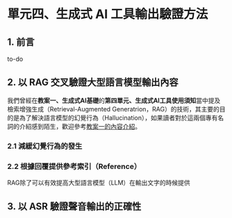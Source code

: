# 單元四、生成式 AI 工具輸出驗證方法

## 1. 前言
to-do

## 2. 以 RAG 交叉驗證大型語言模型輸出內容
我們曾經在**教案一、生成式AI基礎**的**第四單元、生成式AI工具使用須知**當中提及檢索增強生成（Retrieval-Augmented Generatrion，RAG）的技術，其主要的目的是為了解決語言模型的幻覺行為（Hallucination），如果讀者對於這兩個專有名詞的介紹感到陌生，歡迎參考[教案一的內容介紹](https://github.com/AI-FREE-Team/Generative-AI-Industrial-Case-Study/tree/main/%E6%95%99%E6%A1%881%EF%BC%9A%E7%94%9F%E6%88%90%E5%BC%8F%20AI%20%E5%9F%BA%E7%A4%8E/%E5%96%AE%E5%85%833%EF%BC%9A%E7%94%9F%E6%88%90%E5%BC%8F%20AI%20%E5%B7%A5%E5%85%B7%E4%BD%BF%E7%94%A8%E9%A0%88%E7%9F%A5)。

### 2.1 減緩幻覺行為的發生

### 2.2 根據回覆提供參考索引（Reference）
RAG除了可以有效提高大型語言模型（LLM）在輸出文字的時候提供

## 3. 以 ASR 驗證聲音輸出的正確性

